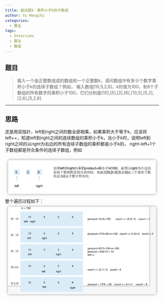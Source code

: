 ```yaml
---
title: 面试题9：乘积小于k的子数组
author: Yu Mengchi
categories:
  - 算法 
tags:
  - Interview
  - 算法
  - 数组
---
```

  
## 题目
> 输入一个由正整数组成的数组和一个正整数k，请问数组中有多少个数字乘积小于k的连续子数组？例如，
> 输入数组[10,5,2,6]，k的值为100，有8个子数组的所有数字的乘积小于100，它们分别是[10],[5],[2],[6],[10,5],[5,2],[2,6],[5,2,6].

---

## 思路

还是用双指针，left到right之间的数全部相乘，如果乘积大于等于k，应该将left++，知道left到right之间的连续数组的乘积小于k，当小于k时，说明left到right之间的以right为右边的所有连续子数组的乘积都是小于k的，
right-left+1个子数组都是符合条件的连续子数组，例如

![img_1.png](../../../assets/img/img14.png)
整个遍历过程如下：
![img_1.png](../../../assets/img/img13.png)


